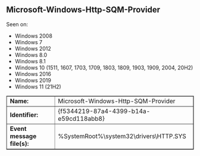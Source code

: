 ## Microsoft-Windows-Http-SQM-Provider

Seen on:
* Windows 2008
* Windows 7
* Windows 2012
* Windows 8.0
* Windows 8.1
* Windows 10 (1511, 1607, 1703, 1709, 1803, 1809, 1903, 1909, 2004, 20H2)
* Windows 2016
* Windows 2019
* Windows 11 (21H2)

<table border="1" class="docutils">
  <tbody>
    <tr>
      <td><b>Name:</b></td>
      <td>Microsoft-Windows-Http-SQM-Provider</td>
    </tr>
    <tr>
      <td><b>Identifier:</b></td>
      <td>{f5344219-87a4-4399-b14a-e59cd118abb8}</td>
    </tr>
    <tr>
      <td><b>Event message file(s):</b></td>
      <td>%SystemRoot%\system32\drivers\HTTP.SYS</td>
    </tr>
  </tbody>
</table>

&nbsp;

